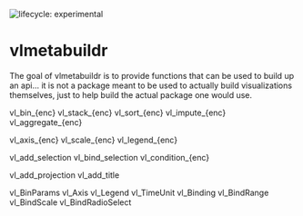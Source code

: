 ![lifecycle: experimental](https://img.shields.io/badge/lifecycle-experimental-orange.svg)

# vlmetabuildr

The goal of vlmetabuildr is to provide functions that can be used to build up an api... it is not a package meant to be used to actually build visualizations themselves, just to help build the actual package one would use.


vl_bin_{enc}
vl_stack_{enc}
vl_sort_{enc}
vl_impute_{enc}
vl_aggregate_{enc}

vl_axis_{enc}
vl_scale_{enc}
vl_legend_{enc}


vl_add_selection
vl_bind_selection
vl_condition_{enc}

vl_add_projection
vl_add_title


vl_BinParams
vl_Axis
vl_Legend
vl_TimeUnit
vl_Binding
vl_BindRange
vl_BindScale
vl_BindRadioSelect
